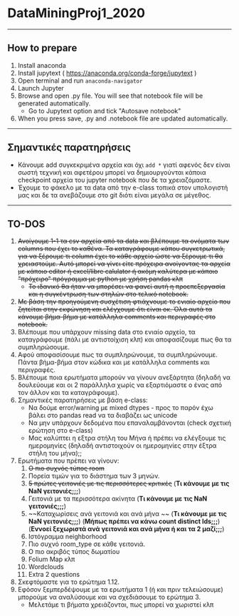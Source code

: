 # DataMiningProj1_2020
------

## How to prepare

1. Install anaconda
2. Install jupytext ( https://anaconda.org/conda-forge/jupytext )
3. Open terminal and run `anaconda-navigator`
4. Launch Jupyter
5. Browse and open .py file. You will see that notebook file will be generated automatically.
    - Go to Jupytext option and tick "Autosave notebook"
6. When you press save, .py and .notebook file are updated automatically.

------

## Σημαντικές παρατηρήσεις

- Κάνουμε add συγκεκριμένα αρχεία και όχι `add *` γιατί αφενός δεν είναι σωστή τεχνική και αφετέρου μπορεί να δημιουργούνται κάποια checkpoint αρχεία του jupyter notebook που δε τα χρειαζόμαστε.
- Έχουμε το φάκελο με τα data από την e-class τοπικά στον υπολογιστή μας και δε τα ανεβάζουμε στο git διότι είναι μεγάλα σε μέγεθος.

------

## TO-DOS

1. ~~Ανοίγουμε 1-1 τα csv αρχεία από τα data και βλέπουμε τα ονόματα των columns που έχει το καθένα. Τα καταγράφουμε κάπου συγκετρωτικά, για να ξέρουμε τι column έχει το κάθε αρχείο ώστε να ξέρουμε τι θα χρειαστούμε. Αυτό μπορεί να γίνει είτε πρόχειρα ανοίγοντας τα αρχεία με κάποιο editor ή excel/libre calulator ή ακόμη καλύτερα με κάποιο "πρόχειρο" πρόγραμμα με python με χρήση pandas κλπ~~
    - ~~Το ιδανικό θα ήταν να μπορέσει να φανεί αυτή η προεπεξεργασία και η συγκέντρωση των στηλών στο τελικό notebook.~~
1. ~~Με βάση την προηγούμενη συσχέτιση φτιάχνουμε το ενιαίο αρχείο που ζητείται στην εκφώνηση και ελέγχουμε ότι είναι οκ. Όλα αυτά τα κάνουμε βήμα-βήμα με κατάλληλα comments και περιγραφές στο notebook.~~
1. Βλέπουμε που υπάρχουν missing data στο ενιαίο αρχείο, τα καταγράφουμε (πάλι με αντιστοίχιση κλπ) και αποφασίζουμε πως θα τα συμπληρώσουμε.
1. Αφού αποφασίσουμε πως τα συμπληρώνουμε, τα συμπληρώνουμε. Πάντα βήμα-βήμα στον κώδικα και με κατάλληλα comments και περιγραφές.
1. Βλέπουμε ποια ερωτήματα μπορούν να γίνουν ανεξάρτητα (δηλαδή να δουλεύουμε και οι 2 παράλληλα χωρίς να εξαρτιόμαστε ο ένας από τον άλλον και τα καταγράφουμε).
1. Σημαντικές παρατηρήσεις με βάση e-class:
    - Να δούμε error/warning με mixed dtypes - προς το παρόν έχω βάλει στο pandas read να τα διαβάζει ως unicode
    - Να μην υπάρχουν δεδομένα που επαναλαμβάνονται (check σχετική ερώτηση στο e-class)
    - Μας καλύπτει η εξτρα στήλη του Μήνα ή πρέπει να ελέγξουμε τις ημερομηνίες (δηλαδή αντιστοιχούν οι ημερομηνίες στην έξτρα στήλη του μήνα);;
1. Ερωτήματα που πρέπει να γίνουν:
    1. ~~Ο πιο συχνός τύπος room~~
    1. Πορεία τιμών για το διάστημα των 3 μηνών.
    1. ~~5 πρώτες γειτονιές με τις περισσότερες κριτικές~~ (__Τι κάνουμε με τις NaN γειτονιές;;;__)
    1. Γειτονιά με τα περισσότερα ακίνητα (__Τι κάνουμε με τις NaN γειτονιές;;;__)
    1.  ~~Καταχωρίσεις ανά γειτονιά και ανά μήνα ~~ (__Τι κάνουμε με τις NaN γειτονιές;;;__) (__Μήπως πρέπει να κάνω count distinct Ids;;;__)
    (__Εννοεί ξεχωριστά ανά γειτονιά και ανά μήνα ή και τα 2 μαζί;;;__)
    1. Ιστόγραμμα neighborhood
    1. Πιο συχνό room_type σε κάθε γειτονιά.
    1. Ο πιο ακριβός τύπος δωματίου
    1. Folium Map κλπ
    1. Wordclouds
    1. Extra 2 questions
1. Σκεφτόμαστε για το ερώτημα 1.12.
1. Εφόσον ξεμπερδέψουμε με τα ερωτήματα 1 (ή και πριν τελειώσουμε) μπορούμε να αναλύσουμε και να σχεδιάσουμε το ερώτημα 3.
    - Μελετάμε τι βήματα χρειάζονται, πως μπορεί να χωριστεί κλπ